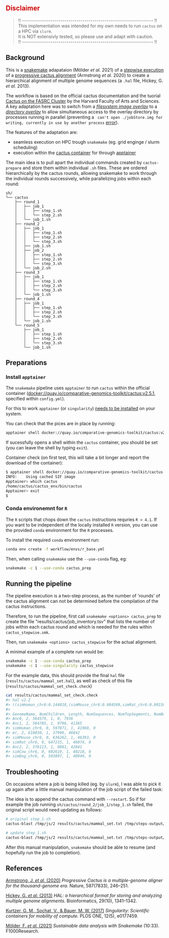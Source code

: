 <div style='color:#cc0000'>

## Disclaimer

> !! ----------------------------------------------------------------- !! <br>
> This implementation was intended for my own needs to run `cactus` on a HPC via `slurm`.<br>
>It is NOT extensivly tested, so please use and adapt with caution.<br>
> !! ----------------------------------------------------------------- !! <br>

</div>
 
## Background

This is a [snakemake](https://snakemake.github.io/) adapataion (Mölder *et al.* 2021) of a [stepwise execution](https://github.com/ComparativeGenomicsToolkit/cactus/blob/master/doc/progressive.md#running-step-by-step) of a [progressive cactus alignment](https://github.com/ComparativeGenomicsToolkit/cactus) (Armstrong *et al.* 2020) to create a hierarchical alignment of multiple genome sequences (a `.hal` file, Hickey, G. *et al.* 2013).

The workflow is based on the official cactus documentation and the tuorial [Cactus on the FASRC Cluster](https://informatics.fas.harvard.edu/cactus-on-the-fasrc-cluster.html) by the Harvard Faculty of Arts and Sciences.
A key adaptation here was to switch from a [*filesystem image overlay*](https://apptainer.org/docs/user/main/persistent_overlays.html#filesystem-image-overlay) to a [*directory overlay*](https://apptainer.org/docs/user/main/persistent_overlays.html#directory-overlay) to allow simultaneous access to the overlay directory by processes running in parallel (preventing a ` can't open ./jobStore.img for writing, currently in use by another process` [error](https://github.com/ComparativeGenomicsToolkit/cactus/issues/261)).

The features of the adaptation are:
 - seamless execution on HPC trough `snakemake` (eg. grid enginge / slurm scheduling) 
 - execution within the [cactus container](https://quay.io/repository/comparative-genomics-toolkit/cactus?tab=info) for through [apptainer](https://apptainer.org/)

The main idea is to pull apart the individual commands created by `cactus-prepare` and store them within individual `.sh` files.
These are ordered hierarchically by the cactus rounds, allowing snakemake to work through the individual rounds successively, while parallelizing jobs within each round:

```
sh/ 
└── cactus
    ├── round_1
    │   ├── job_1
    │   │   ├── step_1.sh
    │   │   └── step_2.sh
    │   └── job_1.sh
    ├── round_2
    │   ├── job_1
    │   │   ├── step_1.sh
    │   │   ├── step_2.sh
    │   │   └── step_3.sh
    │   ├── job_1.sh
    │   ├── job_2
    │   │   ├── step_1.sh
    │   │   ├── step_2.sh
    │   │   └── step_3.sh
    │   └── job_2.sh
    ├── round_3
    │   ├── job_1
    │   │   ├── step_1.sh
    │   │   ├── step_2.sh
    │   │   └── step_3.sh
    │   └── job_1.sh
    ├── round_4
    │   ├── job_1
    │   │   ├── step_1.sh
    │   │   ├── step_2.sh
    │   │   └── step_3.sh
    │   └── job_1.sh
    └── round_5
        ├── job_1
        │   ├── step_1.sh
        │   ├── step_2.sh
        │   └── step_3.sh
        └── job_1.sh
```

## Preparations

### Install `apptainer`

The `snakemake` pipeline uses `apptainer` to run `cactus` within the official container (<docker://quay.io/comparative-genomics-toolkit/cactus:v2.5.1>, specified within `config.yml`).

For this to work `apptainer` (or `singularity`) [needs to be installed](https://apptainer.org/docs/admin/main/installation.html) on your system.

You can check that the pices are in place by running:

```sh
apptainer shell docker://quay.io/comparative-genomics-toolkit/cactus:v2.5.1
```

If sucessfully opens a shell within the `cactus` container, you should be set (you can leave the shell by typing `exit`).

Container check (on first test, this will take a bit longer and report the download of the container):

```sh
$ apptainer shell docker://quay.io/comparative-genomics-toolkit/cactus:v2.5.1
INFO:    Using cached SIF image
Apptainer> which cactus
/home/cactus/cactus_env/bin/cactus
Apptainer> exit
$
```

### Conda environemnt for `R`

The `R` scripts that chops down the `cactus` instructions requries `R > 4.1`.
If you want to be independent of the locally installed `R` version, you can use the provided `conda` environment for the `R` processes.

To install the required `conda` environment run:

```sh
conda env create -f workflow/envs/r_base.yml
```

Then, when calling `snakemake` use the `--use-conda` flag, eg:

```sh
snakemake -c 1 --use-conda cactus_prep
```

## Running the pipeline

The pipeline execution is a two-step process, as the number of 'rounds' of the cactus alignment can not be determined before the compilation of the cactus instructions.

Therefore, to run the pipeline, first call `snakemake <options> cactus_prep` to create the file "results/cactus/job_inventory.tsv" that lists the number of jobs within each cactus round and which is  needed for the rules within `cactus_stepwise.smk`.

Then, run `snakemake <options> cactus_stepwise` for the actual alignment.

A minimal example of a complete run would be:

```sh
snakemake -c 1 --use-conda cactus_prep
snakemake -c 1 --use-singularity cactus_stepwise
```

For the example data, this should provide the final `hal` file (`results/cactus/mammal_set.hal`), as well as check of this file (`results/cactus/mammal_set_check.check`)

```sh
cat results/cactus/mammal_set_check.check 
#> hal v2.2
#> ((simHuman_chr6:0.144018,(simMouse_chr6:0.084509,simRat_chr6:0.091589)mr:0.271974)Anc1:0.020593,(simCow_chr6:0.18908,simDog_chr6:0.16303)Anc2:0.032898)Anc0;
#> 
#> GenomeName, NumChildren, Length, NumSequences, NumTopSegments, NumBottomSegments
#> Anc0, 2, 564579, 1, 0, 7936
#> Anc1, 2, 584785, 1, 9796, 41365
#> simHuman_chr6, 0, 597871, 1, 41960, 0
#> mr, 2, 610030, 1, 37996, 46842
#> simMouse_chr6, 0, 636262, 1, 46393, 0
#> simRat_chr6, 0, 647215, 1, 46074, 0
#> Anc2, 2, 576113, 1, 8881, 42841
#> simCow_chr6, 0, 602619, 1, 40218, 0
#> simDog_chr6, 0, 593897, 1, 40949, 0
```

## Troubleshooting

On occasions where a job is being killed (eg. by `slurm`), I was able to pick it up again after a little manual manipulation of the job script of the failed task:

The idea is to append the cactus command with `--restart`.
So if for example the job running `sh/cactus/round_2/job_1/step_1.sh` failed, the original script would need updating as follows:

```sh
# original step_1.sh
cactus-blast /tmp/js/2 results/cactus/mammal_set.txt /tmp/steps-output/Anc2.cigar --root Anc2  --maxCores 4
```

```sh
# update step_1.sh
cactus-blast /tmp/js/2 results/cactus/mammal_set.txt /tmp/steps-output/Anc2.cigar --root Anc2  --maxCores 4 --restart
```

After this manual manipulation, `snakemake` should be able to resume (and hopefully run the job to completion).

## References

[Armstrong, J. *et al.* (2020)](https://doi.org/10.1038/s41586-020-2871-y) *Progressive Cactus is a multiple-genome aligner for the thousand-genome era.* Nature, 587(7833), 246–251. 

[Hickey, G. *et al.* (2013)](https://doi.org/10.1093/bioinformatics/btt128) *HAL: a hierarchical format for storing and analyzing multiple genome alignments.* Bioinformatics, 29(10), 1341–1342. 

[Kurtzer, G. M., Sochat, V., & Bauer, M. W. (2017)](https://doi.org/10.1371/journal.pone.0177459) *Singularity: Scientific containers for mobility of compute.* PLOS ONE, 12(5), e0177459. 

[Mölder, F. *et al.* (2021)](https://doi.org/10.12688/f1000research.29032.1) *Sustainable data analysis with Snakemake* (10:33). F1000Research. 

